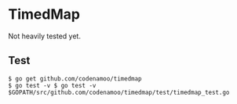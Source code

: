 # TimedMap

Not heavily tested yet.

## Test
    $ go get github.com/codenamoo/timedmap
    $ go test -v $ go test -v $GOPATH/src/github.com/codenamoo/timedmap/test/timedmap_test.go



